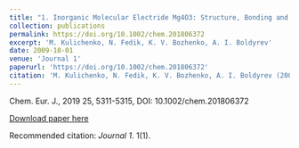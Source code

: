 ```yaml
---
title: "1. Inorganic Molecular Electride Mg4O3: Structure, Bonding and Nonlinear Optical Properties"
collection: publications
permalink: https://doi.org/10.1002/chem.201806372
excerpt: 'M. Kulichenko, N. Fedik, K. V. Bozhenko, A. I. Boldyrev'
date: 2009-10-01
venue: 'Journal 1'
paperurl: 'https://doi.org/10.1002/chem.201806372'
citation: 'M. Kulichenko, N. Fedik, K. V. Bozhenko, A. I. Boldyrev (2009). &quot;Paper Title Number 1.&quot; <i>Journal 1</i>. 1(1).'
---
```

Chem. Eur. J., 2019 25, 5311-5315, DOI: 10.1002/chem.201806372 

[Download paper here](http://academicpages.github.io/files/paper1.pdf)

Recommended citation:  <i>Journal 1</i>. 1(1).